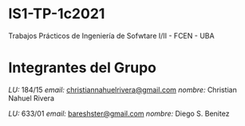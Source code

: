 # IS1-TP-1c2021
Trabajos Prácticos de Ingeniería de Sofwtare I/II - FCEN - UBA

# Integrantes del Grupo

*LU:* 184/15
*email:* christiannahuelrivera@gmail.com
*nombre:* Christian Nahuel Rivera

*LU:* 633/01
*email:* bareshster@gmail.com
*nombre:* Diego S. Benitez
